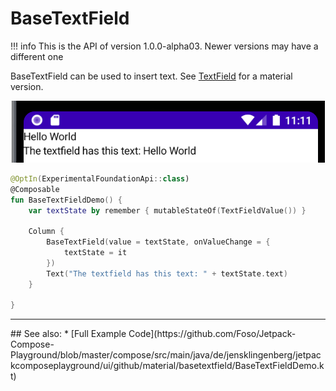 # BaseTextField

!!! info
    This is the API of version 1.0.0-alpha03. Newer versions may have a different one

BaseTextField can be used to insert text. See [TextField](../material/textfield.md) for a material version.

<p align="center">
  <img src ="../../images/foundation/basetextfield/basetextfield.png"  />
</p>

```kotlin
@OptIn(ExperimentalFoundationApi::class)
@Composable
fun BaseTextFieldDemo() {
    var textState by remember { mutableStateOf(TextFieldValue()) }

    Column {
        BaseTextField(value = textState, onValueChange = {
            textState = it
        })
        Text("The textfield has this text: " + textState.text)
    }

}
```

<hr>
## See also:
* [Full Example Code](https://github.com/Foso/Jetpack-Compose-Playground/blob/master/compose/src/main/java/de/jensklingenberg/jetpackcomposeplayground/ui/github/material/basetextfield/BaseTextFieldDemo.kt)
